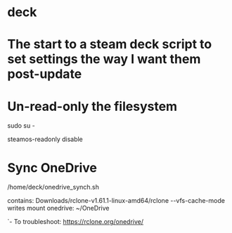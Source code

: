 # deck
# The start to a steam deck script to set settings the way I want them post-update

# Un-read-only the filesystem

sudo su -

steamos-readonly disable

# Sync OneDrive

/home/deck/onedrive_synch.sh

contains: Downloads/rclone-v1.61.1-linux-amd64/rclone --vfs-cache-mode writes mount onedrive: ~/OneDrive

`- To troubleshoot: https://rclone.org/onedrive/
